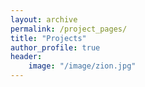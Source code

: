 ```yaml
---
layout: archive
permalink: /project_pages/
title: "Projects"
author_profile: true
header: 
    image: "/image/zion.jpg"
---
```

